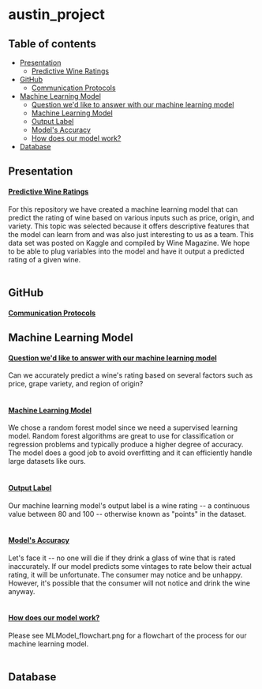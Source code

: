 # austin_project

## Table of contents
* [Presentation](#Presentation)<br>
    * [Predictive Wine Ratings](#Predictive-Wine-Ratings)<br>
* [GitHub](#GitHub)<br>
    * [Communication Protocols](#CommunicationProtocols)<br>
* [Machine Learning Model](#MachineLearningModel)<br>
    * [Question we'd like to answer with our machine learning model](#Questionwe'dliketoanswerwithourmachinelearningmodel)<br>
    * [Machine Learning Model](#MachineLearningModel)<br>
    * [Output Label](#OutputLabel)<br>
    * [Model's Accuracy](#Model'sAccuracy)<br>
    * [How does our model work?](#Howdoesourmodelwork?)<br>
* [Database](#Database)

## Presentation

#### <ins><b>Predictive Wine Ratings</ins></b><br> ####
For this repository we have created a machine learning model that can predict the rating of wine based on various inputs such as price, origin, and variety. This topic was selected because it offers descriptive features that the model can learn from and was also just interesting to us as a team. This data set was posted on Kaggle and compiled by Wine Magazine. We hope to be able to plug variables into the model and have it output a predicted rating of a given wine.<br><br>

## GitHub
#### <ins><b>Communication Protocols</ins></b><br> ####

## Machine Learning Model

#### <ins><b>Question we'd like to answer with our machine learning model</ins></b><br> ####
Can we accurately predict a wine's rating based on several factors such as price, grape variety, and region of origin?<br><br>
#### <ins>**Machine Learning Model**</ins><br> ####
We chose a random forest model since we need a supervised learning model. Random forest algorithms are great to use for classification or regression problems and typically produce a higher degree of accuracy. The model does a good job to avoid overfitting and it can efficiently handle large datasets like ours.<br><br>
#### <ins>**Output Label**</ins><br> ####
Our machine learning model's output label is a wine rating -- a continuous value between 80 and 100 -- otherwise known as "points" in the dataset.<br><br> 
#### <ins>**Model's Accuracy**</ins><br> ####
Let's face it -- no one will die if they drink a glass of wine that is rated inaccurately. If our model predicts some vintages to rate below their actual rating, it will be unfortunate. The consumer may notice and be unhappy. However, it's possible that the consumer will not notice and drink the wine anyway.<br><br> 
#### <ins>**How does our model work?**</ins><br> ####
Please see MLModel_flowchart.png for a flowchart of the process for our machine learning model.<br><br>



## Database


